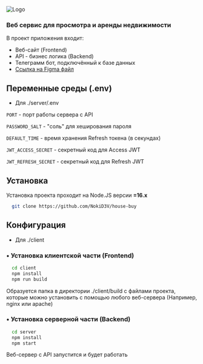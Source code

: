 
![Logo](https://i.imgur.com/RdcFezY.png)
### Веб сервис для просмотра и аренды недвижимости
В проект приложения входит: 
- Веб-сайт (Frontend)
- API - бизнес логика (Backend)
- Телеграмм бот, подключённый к базе данных
- [Ссылка на Figma файл](https://www.figma.com/design/6QT3RtXcPqlkOm0ZNNdPGm/%D0%98%D0%BC%D0%BC%D0%BE%D0%B1%D0%B8%D0%BB%D0%B8%D0%B0%D1%80%D0%B5?node-id=0-1&t=VMjZbtwux4y46wnB-1)


## Переменные среды (.env)

- Для ./server/.env

`PORT` - порт работы сервера с API

`PASSWORD_SALT` - "соль" для хеширования пароля

`DEFAULT_TIME` - время хранения Refresh токена (в секундах)

`JWT_ACCESS_SECRET` - секретный код для Access JWT 

`JWT_REFRESH_SECRET` - секретный код для Refresh JWT

## Установка

Установка проекта проходит на Node.JS  версии **=16.x**

```bash
  git clone https://github.com/NokiD3V/house-buy
```

## Конфигурация

- Для ./client


### • Установка клиентской части (Frontend)
```bash
  cd client
  npm install
  npm run build
```

Образуется папка в директории ./client/build с файлами проекта, которые можно установить с помощью любого веб-сервера (Например, nginx или apache)

### • Установка серверной части (Backend)

```bash
  cd server
  npm install
  npm start
```
Веб-сервер с API запустится и будет работать
